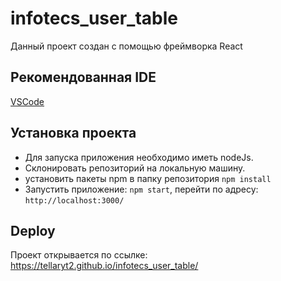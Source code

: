 # infotecs_user_table

Данный проект создан с помощью фреймворка React

## Рекомендованная IDE

[VSCode](https://code.visualstudio.com/)

## Установка проекта

+ Для запуска приложения необходимо иметь nodeJs.
+ Склонировать репозиторий на локальную машину.
+ установить пакеты npm в папку репозитория `npm install`
+ Запустить приложение: `npm start`, перейти по адресу: `http://localhost:3000/`

## Deploy

Проект открывается по ссылке: https://tellaryt2.github.io/infotecs_user_table/
